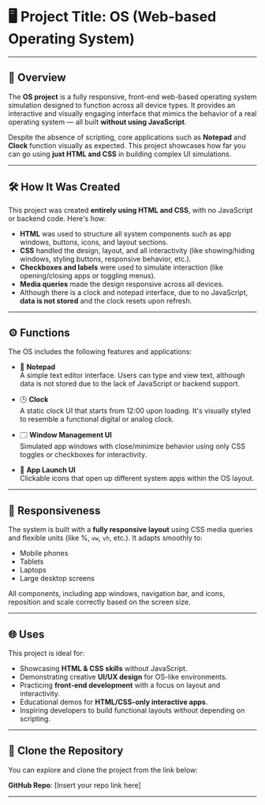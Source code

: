 # 🖥️ Project Title: OS (Web-based Operating System)

---

## 📌 Overview

The **OS project** is a fully responsive, front-end web-based operating system simulation designed to function across all device types. It provides an interactive and visually engaging interface that mimics the behavior of a real operating system — all built **without using JavaScript**.

Despite the absence of scripting, core applications such as **Notepad** and **Clock** function visually as expected. This project showcases how far you can go using **just HTML and CSS** in building complex UI simulations.

---

## 🛠️ How It Was Created

This project was created **entirely using HTML and CSS**, with no JavaScript or backend code. Here's how:

-  **HTML** was used to structure all system components such as app windows, buttons, icons, and layout sections.
-  **CSS** handled the design, layout, and all interactivity (like showing/hiding windows, styling buttons, responsive behavior, etc.).
-  **Checkboxes and labels** were used to simulate interaction (like opening/closing apps or toggling menus).
-  **Media queries** made the design responsive across all devices.
-  Although there is a clock and notepad interface, due to no JavaScript, **data is not stored** and the clock resets upon refresh.

---

## ⚙️ Functions

The OS includes the following features and applications:

- 📝 **Notepad**  
  A simple text editor interface. Users can type and view text, although data is not stored due to the lack of JavaScript or backend support.

- 🕒 **Clock**  
  A static clock UI that starts from 12:00 upon loading. It's visually styled to resemble a functional digital or analog clock.

- 🗔 **Window Management UI**  
  Simulated app windows with close/minimize behavior using only CSS toggles or checkboxes for interactivity.

- 📱 **App Launch UI**  
  Clickable icons that open up different system apps within the OS layout.

---

## 📱 Responsiveness

The system is built with a **fully responsive layout** using CSS media queries and flexible units (like %, `vw`, `vh`, etc.). It adapts smoothly to:

- Mobile phones  
- Tablets  
- Laptops  
- Large desktop screens  

All components, including app windows, navigation bar, and icons, reposition and scale correctly based on the screen size.

---

## 🌐 Uses

This project is ideal for:

- Showcasing **HTML & CSS skills** without JavaScript.
- Demonstrating creative **UI/UX design** for OS-like environments.
- Practicing **front-end development** with a focus on layout and interactivity.
- Educational demos for **HTML/CSS-only interactive apps**.
- Inspiring developers to build functional layouts without depending on scripting.

---

## 🔗 Clone the Repository

You can explore and clone the project from the link below:

**GitHub Repo**: [Insert your repo link here]

---

